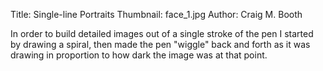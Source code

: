Title: Single-line Portraits
Thumbnail: face_1.jpg
Author: Craig M. Booth

In order to build detailed images out of a single stroke of the pen I started by drawing a spiral, then made the pen "wiggle" back and forth as it was drawing in proportion to how dark the image was at that point.

